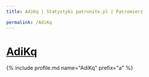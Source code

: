```yaml
---
title: AdiKq | Statystyki patronite.pl | Patromierz

permalink: /AdiKq
---
```


# [AdiKq](https://patronite.pl/AdiKq)

{% include profile.md name="AdiKq" prefix="a" %}
